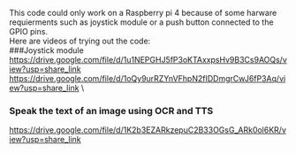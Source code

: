 This code could only work on a Raspberry pi 4 because of some harware requierments such as joystick module or a push button connected to the GPIO pins.\
Here are videos of trying out the code:\
###Joystick module
https://drive.google.com/file/d/1u1NEPGHJ5fP3oKTAxxpsHv9B3Cs9AOQs/view?usp=share_link \
https://drive.google.com/file/d/1oQy9urRZYnVFhpN2fIDDmgrCwJ6fP3Aq/view?usp=share_link \

### Speak the text of an image using OCR and TTS
https://drive.google.com/file/d/1K2b3EZARkzepuC2B33OGsG_ARk0ol6KR/view?usp=share_link